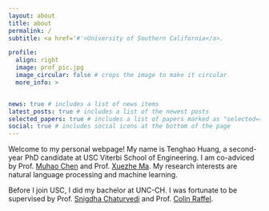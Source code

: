 ```yaml
---
layout: about
title: about
permalink: /
subtitle: <a href='#'>University of Southern California</a>.

profile:
  align: right
  image: prof_pic.jpg
  image_circular: false # crops the image to make it circular
  more_info: >


news: true # includes a list of news items
latest_posts: true # includes a list of the newest posts
selected_papers: true # includes a list of papers marked as "selected={true}"
social: true # includes social icons at the bottom of the page
---
```


Welcome to my personal webpage! My name is Tenghao Huang, a second-year PhD candidate at USC Viterbi School of Engineering. I am co-adviced by Prof. <a href="https://muhaochen.github.io/">Muhao Chen</a> and Prof. <a href="https://xuezhemax.github.io/">Xuezhe Ma</a>. My research interests are natural language processing and machine learning.

Before I join USC, I did my bachelor at UNC-CH. I was fortunate to be supervised by Prof. <a href="https://sites.google.com/site/snigdhac/">Snigdha Chaturvedi</a> and Prof. <a href="https://colinraffel.com/">Colin Raffel</a>.